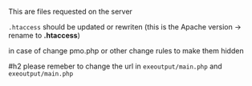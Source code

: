 This are files requested on the server

`.htaccess` should be updated or rewriten (this is the Apache version -> rename to __.htaccess__)

in case of change pmo.php or other change rules to make them hidden

#h2 please remeber to change the url in 
`exeoutput/main.php` and `exeoutput/main.php`
